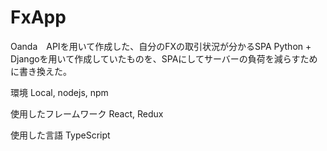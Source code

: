 # FxApp
Oanda　APIを用いて作成した、自分のFXの取引状況が分かるSPA
Python + Djangoを用いて作成していたものを、SPAにしてサーバーの負荷を減らすために書き換えた。

環境
Local, nodejs, npm

使用したフレームワーク
React, Redux

使用した言語
TypeScript
